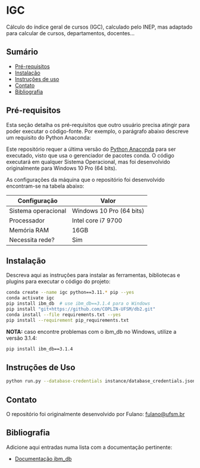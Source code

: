 # IGC

Cálculo do índice geral de cursos (IGC), calculado pelo INEP, mas adaptado para calcular de cursos, departamentos, 
docentes...

## Sumário

* [Pré-requisitos](#pré-requisitos)
* [Instalação](#instalação)
* [Instruções de uso](#instruções-de-uso)
* [Contato](#contato)
* [Bibliografia](#bibliografia)

## Pré-requisitos

Esta seção detalha os pré-requisitos que outro usuário precisa atingir para poder executar o código-fonte. Por exemplo,
o parágrafo abaixo descreve um requisito do Python Anaconda:

Este repositório requer a última versão do [Python Anaconda](https://www.anaconda.com/download) para ser executado, 
visto que usa o gerenciador de pacotes conda. O código executará em qualquer Sistema Operacional, mas foi desenvolvido
originalmente para Windows 10 Pro (64 bits).

As configurações da máquina que o repositório foi desenvolvido encontram-se na tabela abaixo:

| Configuração        | Valor                    |
|---------------------|--------------------------|
| Sistema operacional | Windows 10 Pro (64 bits) |
| Processador         | Intel core i7 9700       |
| Memória RAM         | 16GB                     |
| Necessita rede?     | Sim                      |


## Instalação

Descreva aqui as instruções para instalar as ferramentas, bibliotecas e plugins para executar o código do projeto:

```bash
conda create --name igc python==3.11.* pip --yes
conda activate igc
pip install ibm_db  # use ibm_db==3.1.4 para o Windows
pip install "git+https://github.com/COPLIN-UFSM/db2.git"
conda install --file requirements.txt --yes
pip install --requirement pip_requirements.txt
```

**NOTA:** caso encontre problemas com o ibm_db no Windows, utilize a versão 3.1.4:

```bash
pip install ibm_db==3.1.4
```

## Instruções de Uso

```bash
python run.py --database-credentials instance/database_credentials.json --views-path instance/data/views
```

## Contato

O repositório foi originalmente desenvolvido por Fulano: [fulano@ufsm.br]()

## Bibliografia

Adicione aqui entradas numa lista com a documentação pertinente:

* [Documentação ibm_db](https://www.ibm.com/docs/en/db2/11.5?topic=framework-application-development-db)
